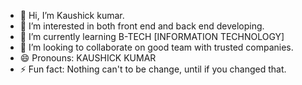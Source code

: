 - 👋 Hi, I’m Kaushick kumar.
- 👀 I’m interested in both front end and back end developing.
- 🌱 I’m currently learning B-TECH [INFORMATION TECHNOLOGY]
- 💞️ I’m looking to collaborate on good team with trusted companies.
- 😄 Pronouns: KAUSHICK KUMAR 
- ⚡ Fun fact: Nothing can't to be change, until if you changed that.

<!---
Kaushick-2005/Kaushick-2005 is a ✨ special ✨ repository because its `README.md` (this file) appears on your GitHub profile.
You can click the Preview link to take a look at your changes.
--->
